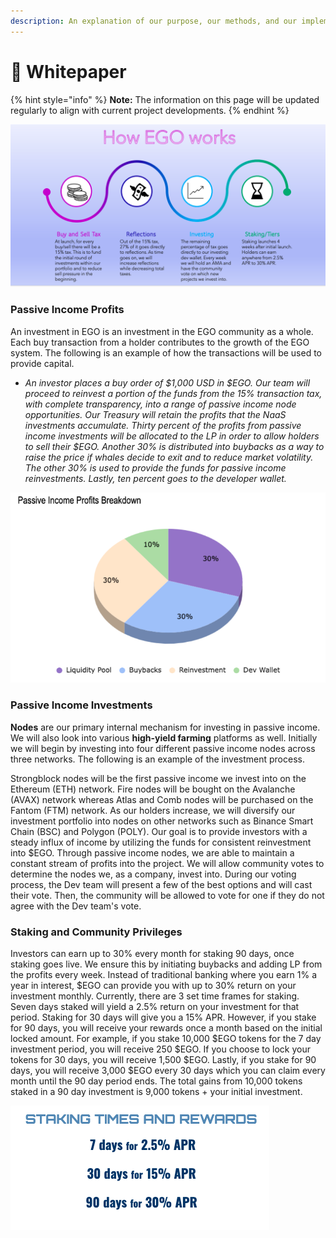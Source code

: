 ```yaml
---
description: An explanation of our purpose, our methods, and our implementation.
---
```


# 📃 Whitepaper

{% hint style="info" %}
**Note:** The information on this page will be updated regularly to align with current project developments.
{% endhint %}

![](<../.gitbook/assets/Screen Shot 2022-03-02 at 10.04.22 PM.png>)

### Passive Income Profits

An investment in EGO is an investment in the EGO community as a whole. Each buy transaction from a holder contributes to the growth of the EGO system. The following is an example of how the transactions will be used to provide capital.

* _An investor places a buy order of $1,000 USD in $EGO. Our team will proceed to reinvest a portion of the funds from the 15% transaction tax, with complete transparency, into a range of passive income node opportunities. Our Treasury will retain the profits that the NaaS investments accumulate. Thirty percent of the profits from passive income investments will be allocated to the LP in order to allow holders to sell their $EGO. Another 30% is distributed into buybacks as a way to raise the price if whales decide to exit and to reduce market volatility. The other 30% is used to provide the funds for passive income reinvestments. Lastly, ten percent goes to the developer wallet._

![](<../.gitbook/assets/Screen Shot 2022-03-03 at 12.46.43 AM (1).png>)

### Passive Income Investments

**Nodes** are our primary internal mechanism for investing in passive income. We will also look into various **high-yield farming** platforms as well. Initially we will begin by investing into four different passive income nodes across three networks. The following is an example of the investment process.

Strongblock nodes will be the first passive income we invest into on the Ethereum (ETH) network. Fire nodes will be bought on the Avalanche (AVAX) network whereas Atlas and Comb nodes will be purchased on the Fantom (FTM) network. As our holders increase, we will diversify our investment portfolio into nodes on other networks such as Binance Smart Chain (BSC) and Polygon (POLY). Our goal is to provide investors with a steady influx of income by utilizing the funds for consistent reinvestment into $EGO. Through passive income nodes, we are able to maintain a constant stream of profits into the project. We will allow community votes to determine the nodes we, as a company, invest into. During our voting process, the Dev team will present a few of the best options and will cast their vote. Then, the community will be allowed to vote for one if they do not agree with the Dev team's vote.&#x20;

### Staking and Community Privileges

Investors can earn up to 30% every month for staking 90 days, once staking goes live. We ensure this by initiating buybacks and adding LP from the profits every week. Instead of traditional banking where you earn 1% a year in interest, $EGO can provide you with up to 30% return on your investment monthly. Currently, there are 3 set time frames for staking. Seven days staked will yield a 2.5% return on your investment for that period. Staking for 30 days will give you a 15% APR. However, if you stake for 90 days, you will receive your rewards once a month based on the initial locked amount. For example, if you stake 10,000 $EGO tokens for the 7 day investment period, you will receive 250 $EGO. If you choose to lock your tokens for 30 days, you will receive 1,500 $EGO. Lastly, if you stake for 90 days, you will receive 3,000 $EGO every 30 days which you can claim every month until the 90 day period ends. The total gains from 10,000 tokens staked in a 90 day investment is 9,000 tokens + your initial investment.

![](<../.gitbook/assets/Screen Shot 2022-03-02 at 11.51.44 PM.png>)
